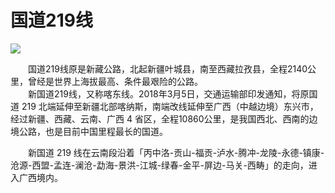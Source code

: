 # 国道219线   
 
![](https://cdn.jsdelivr.net/gh/szqq0512/Pic/img/202201212035321.jpg)  
  
&emsp;&emsp;国道219线原是新藏公路，北起新疆叶城县，南至西藏拉孜县，全程2140公里，曾经是世界上海拔最高、条件最艰险的公路。  
&emsp;&emsp;新国道219线，又称喀东线。2018年3月5日，交通运输部印发通知，将原国道 219 北端延伸至新疆北部喀纳斯，南端改线延伸至广西（中越边境）东兴市，经过新疆、西藏、云南、广西 4 省区，全程10860公里，是我国西北、西南的边境公路，也是目前中国里程最长的国道。  
  
&emsp;&emsp;新国道 219 线在云南段沿着「丙中洛-贡山-福贡-泸水-腾冲-龙陵-永德-镇康-沧源-西盟-孟连-澜沧-勐海-景洪-江城-绿春-金平-屏边-马关-西畴」的走向，进入广西境内。  